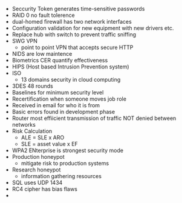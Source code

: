 - Seccurity Token generates time-sensitive passwords
- RAID 0 no fault tolerence
- dual-homed firewall has two network interfaces
- Configuration validation for new equipment with new drivers etc.
- Replace hub with switch to prevent traffic sniffing
- SWG VPN
	- point to point VPN that accepts secure HTTP
- NIDS are low maintence
- Biometrics CER quantify effectiveness
- HIPS (Host based Intrusion Prevention system)
- ISO
	- 13 domains security in cloud computing
- 3DES 48 rounds
- Baselines for minimum security level
- Recertification when someone moves job role
- Received in email for who it is from
- Basic errors found in development phase
- Router most effiicient transmission of traffic NOT denied between networks
- Risk Calculation
	- ALE = SLE x ARO
	- SLE = asset value x EF
- WPA2 ENterprise is strongest security mode
- Production honeypot
	- mitigate risk to production systems
- Research honeypot
	- information gathering resources
- SQL uses UDP 1434
- RC4 cipher has bias flaws
- 